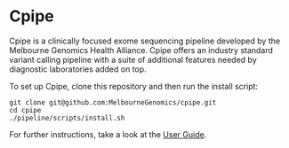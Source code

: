Cpipe  
=======================

Cpipe is a clinically focused exome sequencing pipeline developed
by the Melbourne Genomics Health Alliance. Cpipe offers an industry
standard variant calling pipeline with a suite of additional features 
needed by diagnostic laboratories added on top.

To set up Cpipe, clone this repository and then run the install script:

    git clone git@github.com:MelbourneGenomics/cpipe.git
    cd cpipe
    ./pipeline/scripts/install.sh

For further instructions, take a look at the [User Guide](https://melbournegenomics.github.io/docs/Cpipe_User_Guide.pdf).
